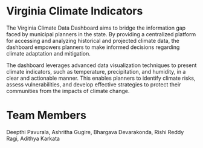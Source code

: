 # Virginia Climate Indicators

The Virginia Climate Data Dashboard aims to bridge the information gap faced by municipal planners in the state. By providing a centralized platform for accessing and analyzing historical and projected climate data, the dashboard empowers planners to make informed decisions regarding climate adaptation and mitigation.

The dashboard leverages advanced data visualization techniques to present climate indicators, such as temperature, precipitation, and humidity, in a clear and actionable manner. This enables planners to identify climate risks, assess vulnerabilities, and develop effective strategies to protect their communities from the impacts of climate change.


# Team Members
Deepthi Pavurala, Ashritha Gugire, Bhargava Devarakonda, Rishi Reddy Ragi, Adithya Karkata

